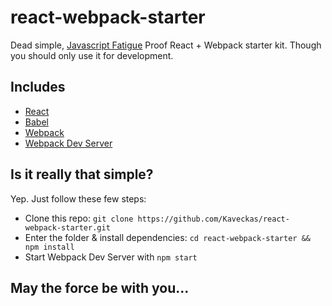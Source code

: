 # react-webpack-starter
Dead simple, [Javascript Fatigue](https://medium.com/@ericclemmons/javascript-fatigue-48d4011b6fc4) Proof React + Webpack starter kit. Though you should only use it for development.

## Includes
  * [React](https://facebook.github.io/react/)
  * [Babel](https://babeljs.io/)
  * [Webpack](https://webpack.github.io/)
  * [Webpack Dev Server](https://webpack.github.io/docs/webpack-dev-server.html)

## Is it really that simple?
Yep. Just follow these few steps:
  * Clone this repo: `git clone https://github.com/Kaveckas/react-webpack-starter.git`
  * Enter the folder & install dependencies: `cd react-webpack-starter && npm install`
  * Start Webpack Dev Server with `npm start`

## May the force be with you...
